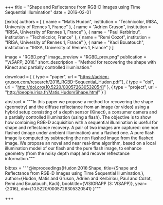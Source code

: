 +++
title = "Shape and Reflectance from RGB-D Images using Time Sequential Illumination"
date = 2016-02-01

[extra]
authors = [
    { name = "Matis Hudon", institution = "Technicolor, IRISA, University of Rennes 1, France" }, 
    { name = "Adrien Gruson", institution = "IRISA, University of Rennes 1, France" },
    { name = "Paul Kerbiriou", institution = "Technicolor, France" },
    { name = "Remi Cozot", institution = "IRISA, University of Rennes 1, France" },
    { name = "Kadi Bouatouch", institution = "IRISA, University of Rennes 1, France" }
]

image = "RGBD.png"
image_preview = "RGBD_prev.png"
publication = "*VISAPP*, 2016."
short_description = "Method for recovering the shape with Kinect and partially controlled illumination."

download = [
    { type = "paper", url = "https://adrien-gruson.com/research/2016_RGBD-Sequential_Hudon.pdf"},
    { type = "doi", url = "http://doi.org/10.5220/0005726305320541" },
    { type = "project", url = "http://people.irisa.fr/Matis.Hudon/Shape.html" }
]

abstract = """In this paper we propose a method for recovering the shape (geometry) and the diffuse reflectance from an image (or video) using a hybrid setup consisting of a depth sensor (Kinect), a consumer camera and a partially controlled illumination (using a flash). The objective is to show how combining RGB-D acquisition with a sequential illumination is useful for shape and reflectance recovery. A pair of two images are captured: one non flashed (image under ambient illumination) and a flashed one. A pure flash image is computed by subtracting the non flashed image from the flashed image. We propose an novel and near real-time algorithm, based on a local illumination model of our flash and the pure flash image, to enhance geometry (from the noisy depth map) and recover reflectance information."""

bibtex = """@inproceedings{Hudon:2016:Shape,
  title={Shape and Reflectance from RGB-D Images using Time Sequential Illumination.},
  author={Hudon, Matis and Gruson, Adrien and Kerbiriou, Paul and Cozot, Remi and Bouatouch, Kadi},
  booktitle={VISIGRAPP (3: VISAPP)},
  year={2016},
  doi={10.5220/0005726305320541}
}"""

+++

